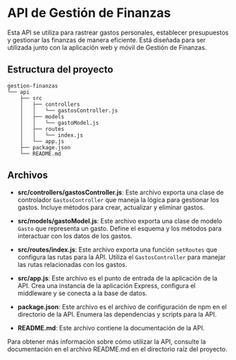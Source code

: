 # API de Gestión de Finanzas

Esta API se utiliza para rastrear gastos personales, establecer presupuestos y gestionar las finanzas de manera eficiente. Está diseñada para ser utilizada junto con la aplicación web y móvil de Gestión de Finanzas.

## Estructura del proyecto

```
gestion-finanzas
└── api
    ├── src
    │   ├── controllers
    │   │   └── gastosController.js
    │   ├── models
    │   │   └── gastoModel.js
    │   ├── routes
    │   │   └── index.js
    │   └── app.js
    ├── package.json
    └── README.md
```

## Archivos

- **src/controllers/gastosController.js**: Este archivo exporta una clase de controlador `GastosController` que maneja la lógica para gestionar los gastos. Incluye métodos para crear, actualizar y eliminar gastos.

- **src/models/gastoModel.js**: Este archivo exporta una clase de modelo `Gasto` que representa un gasto. Define el esquema y los métodos para interactuar con los datos de los gastos.

- **src/routes/index.js**: Este archivo exporta una función `setRoutes` que configura las rutas para la API. Utiliza el `GastosController` para manejar las rutas relacionadas con los gastos.

- **src/app.js**: Este archivo es el punto de entrada de la aplicación de la API. Crea una instancia de la aplicación Express, configura el middleware y se conecta a la base de datos.

- **package.json**: Este archivo es el archivo de configuración de npm en el directorio de la API. Enumera las dependencias y scripts para la API.

- **README.md**: Este archivo contiene la documentación de la API.

Para obtener más información sobre cómo utilizar la API, consulte la documentación en el archivo README.md en el directorio raíz del proyecto.